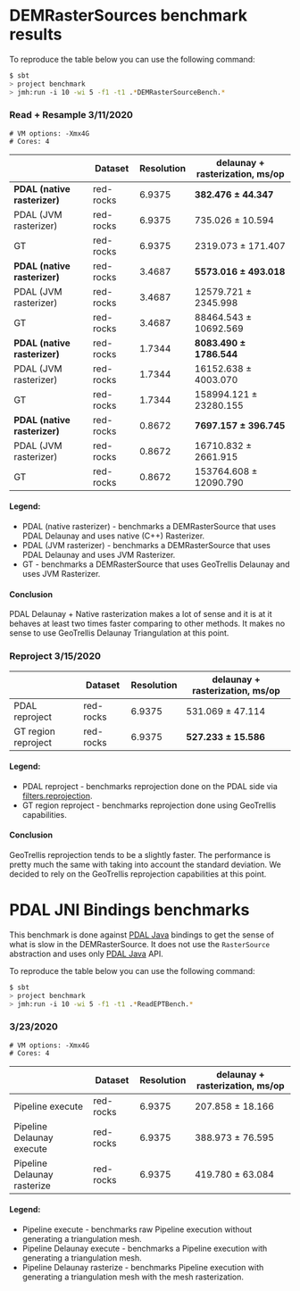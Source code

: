 # DEMRasterSources benchmark results

To reproduce the table below you can use the following command:

```bash
$ sbt
> project benchmark
> jmh:run -i 10 -wi 5 -f1 -t1 .*DEMRasterSourceBench.*
```

### Read + Resample 3/11/2020

```
# VM options: -Xmx4G
# Cores: 4
```

|                             | Dataset  | Resolution | delaunay + rasterization, ms/op |
|-----------------------------|----------|------------|---------------------------------|
|**PDAL (native rasterizer)** |red-rocks | 6.9375     | **382.476  ±    44.347**        |
|PDAL (JVM rasterizer)        |red-rocks | 6.9375     | 735.026    ±    10.594          |
|GT                           |red-rocks | 6.9375     | 2319.073   ±   171.407          |
|**PDAL (native rasterizer)** |red-rocks | 3.4687     | **5573.016 ±   493.018**        |
|PDAL (JVM rasterizer)        |red-rocks | 3.4687     | 12579.721  ±  2345.998          |
|GT                           |red-rocks | 3.4687     | 88464.543  ± 10692.569          |
|**PDAL (native rasterizer)** |red-rocks | 1.7344     | **8083.490 ±  1786.544**        |
|PDAL (JVM rasterizer)        |red-rocks | 1.7344     | 16152.638  ±  4003.070          |
|GT                           |red-rocks | 1.7344     | 158994.121 ± 23280.155          |
|**PDAL (native rasterizer)** |red-rocks | 0.8672     | **7697.157 ±   396.745**        |
|PDAL (JVM rasterizer)        |red-rocks | 0.8672     | 16710.832  ±  2661.915          |
|GT                           |red-rocks | 0.8672     | 153764.608 ± 12090.790          |

#### Legend:
* PDAL (native rasterizer) - benchmarks a DEMRasterSource that uses PDAL Delaunay and uses native (C++) Rasterizer.
* PDAL (JVM rasterizer) - benchmarks a DEMRasterSource that uses PDAL Delaunay and uses JVM Rasterizer.
* GT - benchmarks a DEMRasterSource that uses GeoTrellis Delaunay and uses JVM Rasterizer.

#### Conclusion

PDAL Delaunay + Native rasterization makes a lot of sense and it is at it behaves at 
least two times faster comparing to other methods. It makes no sense to use GeoTrellis Delaunay Triangulation at this point.

### Reproject 3/15/2020

|                    | Dataset  | Resolution | delaunay + rasterization, ms/op |
|--------------------|----------|------------|---------------------------------|
|PDAL reproject      |red-rocks | 6.9375     | 531.069 ±    47.114             |
|GT region reproject |red-rocks | 6.9375     | **527.233 ± 15.586**            |

#### Legend:
* PDAL reproject - benchmarks reprojection done on the PDAL side via [filters.reprojection](https://pdal.io/stages/filters.reprojection.html).
* GT region reproject - benchmarks reprojection done using GeoTrellis capabilities.

#### Conclusion

GeoTrellis reprojection tends to be a slightly faster. 
The performance is pretty much the same with taking into account the standard deviation. 
We decided to rely on the GeoTrellis reprojection capabilities at this point.

# PDAL JNI Bindings benchmarks

This benchmark is done against [PDAL Java](https://github.com/PDAL/java) bindings to get the sense of what is slow in the DEMRasterSource.
It does not use the `RasterSource` abstraction and uses only [PDAL Java](https://github.com/PDAL/java) API.

To reproduce the table below you can use the following command:

```bash
$ sbt
> project benchmark
> jmh:run -i 10 -wi 5 -f1 -t1 .*ReadEPTBench.*
```

### 3/23/2020

```
# VM options: -Xmx4G
# Cores: 4
```

|                            | Dataset  | Resolution | delaunay + rasterization, ms/op |
|----------------------------|----------|------------|---------------------------------|
|Pipeline execute            |red-rocks | 6.9375     | 207.858 ± 18.166                |
|Pipeline Delaunay execute   |red-rocks | 6.9375     | 388.973 ± 76.595                |
|Pipeline Delaunay rasterize |red-rocks | 6.9375     | 419.780 ± 63.084                |

#### Legend:
* Pipeline execute - benchmarks raw Pipeline execution without generating a triangulation mesh.
* Pipeline Delaunay execute - benchmarks a Pipeline execution with generating a triangulation mesh.
* Pipeline Delaunay rasterize - benchmarks Pipeline execution with generating a triangulation mesh with the mesh rasterization. 
